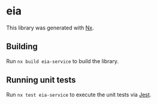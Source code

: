 # eia

This library was generated with [Nx](https://nx.dev).

## Building

Run `nx build eia-service` to build the library.

## Running unit tests

Run `nx test eia-service` to execute the unit tests via [Jest](https://jestjs.io).
